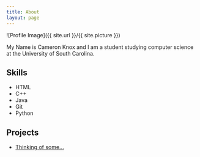 ```yaml
---
title: About
layout: page
---
```

![Profile Image]({{ site.url }}/{{ site.picture }})

<p>My Name is Cameron Knox and I am a student studying computer 
science at the University of South Carolina.</p>


<h2>Skills</h2>

<ul class="skill-list">
	<li>HTML</li>
	<li>C++</li>
	<li>Java</li>
	<li>Git</li>
	<li>Python</li>
</ul>

<h2>Projects</h2>

<ul>
	<li><a href="https://github.com/CameronKnox">Thinking of some...</a></li>
</ul>
